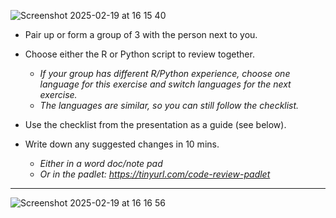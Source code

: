 ![Screenshot 2025-02-19 at 16 15 40](https://github.com/user-attachments/assets/303b1787-6f85-4e89-a966-6d2bbfb938ae)

* Pair up or form a group of 3 with the person next to you.

* Choose either the R or Python script to review together.
  * *If your group has different R/Python experience, choose one language for this exercise and switch languages for the next exercise.*
  * *The languages are similar, so you can still follow the checklist.*

* Use the checklist from the presentation as a guide (see below).

* Write down any suggested changes in 10 mins.
  * *Either in a word doc/note pad*
  * *Or in the padlet: https://tinyurl.com/code-review-padlet*

____

![Screenshot 2025-02-19 at 16 16 56](https://github.com/user-attachments/assets/36f3ef2e-c4e8-4f5e-a55e-0f1f88667389)
